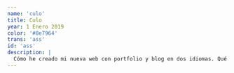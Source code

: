 ```yaml
---
name: 'culo'
title: Culo
year: 1 Enero 2019
color: '#8e7964'
trans: 'ass'
id: 'ass'
description: |
  Cómo he creado mi nueva web con portfolio y blog en dos idiomas. Qué tecnología he utilizado y por qué.
---
```

